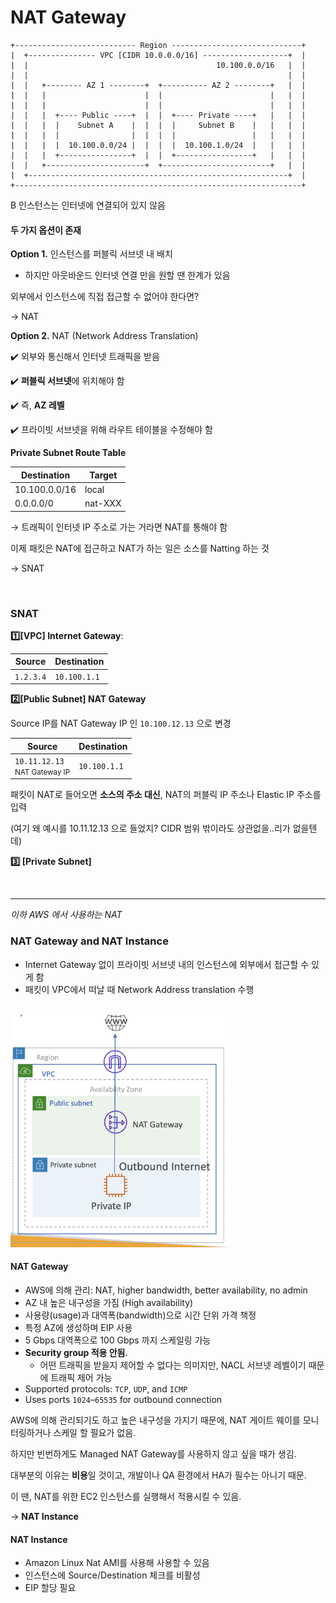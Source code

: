 # NAT Gateway

```
+--------------------------- Region -----------------------------+
|  +--------------- VPC [CIDR 10.0.0.0/16] -------------------+  |    
|  |                                          10.100.0.0/16   |  | 
|  |                                                          |  | 
|  |   +-------- AZ 1 --------+  +---------- AZ 2 --------+   |  |
|  |   |                      |  |                        |   |  | 
|  |   |                      |  |                        |   |  |    
|  |   |  +---- Public ----+  |  |  +---- Private ----+   |   |  |    
|  |   |  |    Subnet A    |  |  |  |     Subnet B    |   |   |  |    
|  |   |  |                |  |  |  |                 |   |   |  |    
|  |   |  |  10.100.0.0/24 |  |  |  |  10.100.1.0/24  |   |   |  |    
|  |   |  +----------------+  |  |  +-----------------+   |   |  |    
|  |   +----------------------+  +------------------------+   |  |
|  +----------------------------------------------------------+  |
+----------------------------------------------------------------+
```

B 인스턴스는 인터넷에 연결되어 있지 않음

#### 두 가지 옵션이 존재

**Option 1.** 인스턴스를 퍼블릭 서브넷 내 배치
  - 하지만 아웃바운드 인터넷 연결 만을 원할 땐 한계가 있음 

외부에서 인스턴스에 직접 접근할 수 없어야 한다면?

→ NAT

**Option 2.** NAT (Network Address Translation)

✔️ 외부와 통신해서 인터넷 트래픽을 받음

✔️ **퍼블릭 서브넷**에 위치해야 함

✔️ 즉, **AZ 레벨**

✔️ 프라이빗 서브넷을 위해 라우트 테이블을 수정해야 함

**Private Subnet Route Table**

| Destination   | Target  |
|---------------|---------|
| 10.100.0.0/16 | local   |
| 0.0.0.0/0     | nat-XXX |

→ 트래픽이 인터넷 IP 주소로 가는 거라면 NAT를 통해야 함

이제 패킷은 NAT에 접근하고 NAT가 하는 일은 소스를 Natting 하는 것

→ SNAT

<br>

### SNAT

**1️⃣\[VPC\] Internet Gateway**: 

| **Source** | **Destination** |
|------------|-----------------|
| `1.2.3.4`  | `10.100.1.1`    | 

**2️⃣\[Public Subnet\] NAT Gateway**

Source IP를 NAT Gateway IP 인 `10.100.12.13` 으로 변경

| **Source**                                       | **Destination** |
|--------------------------------------------------|-----------------|
| `10.11.12.13`<br><small>NAT Gateway IP</small>   | `10.100.1.1`    | 

패킷이 NAT로 들어오면 **소스의 주소 대신**, NAT의 퍼블릭 IP 주소나 Elastic IP 주소를 입력

(여기 왜 예시를 10.11.12.13 으로 들었지? CIDR 범위 밖이라도 상관없을..리가 없을텐데)

**3️⃣ \[Private Subnet\]** 

<br>

---

_이하 AWS 에서 사용하는 NAT_

### NAT Gateway and NAT Instance

- Internet Gateway 없이 프라이빗 서브넷 내의 인스턴스에 외부에서 접근할 수 있게 함
- 패킷이 VPC에서 떠날 때 Network Address translation 수행

<br/><img src="./img/nat_gateway_img1.png" width="70%" /><br/>

#### **NAT Gateway**

- AWS에 의해 관리: NAT, higher bandwidth, better availability, no admin
- AZ 내 높은 내구성을 가짐 (High availability)
- 사용량(usage)과 대역폭(bandwidth)으로 시간 단위 가격 책정 
- 특정 AZ에 생성하며 EIP 사용
- 5 Gbps 대역폭으로 100 Gbps 까지 스케일링 가능
- **Security group 적용 안됨**.
  - 어떤 트래픽을 받을지 제어할 수 없다는 의미지만, NACL 서브넷 레벨이기 때문에 트래픽 제어 가능
- Supported protocols: `TCP`, `UDP`, and `ICMP`
- Uses ports `1024`–`65535` for outbound connection

AWS에 의해 관리되기도 하고 높은 내구성을 가지기 때문에,
NAT 게이트 웨이를 모니터링하거나 스케일 할 필요가 없음.

하지만 빈번하게도 Managed NAT Gateway를 사용하지 않고 싶을 때가 생김.

대부분의 이유는 **비용**일 것이고, 개발이나 QA 환경에서 HA가 필수는 아니기 때문.

이 땐, NAT를 위한 EC2 인스턴스를 실행해서 적용시킬 수 있음. 

→ **NAT Instance**

#### **NAT Instance**

- Amazon Linux Nat AMI를 사용해 사용할 수 있음
- 인스턴스에 Source/Destination 체크를 비활성
- EIP 할당 필요 

